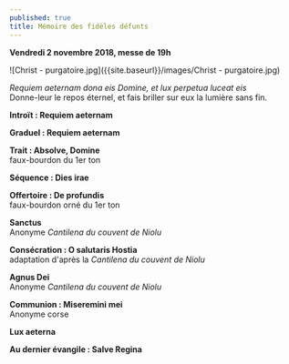 ```yaml
---
published: true
title: Mémoire des fidèles défunts
---
```

**Vendredi 2 novembre 2018, messe de 19h**  

![Christ - purgatoire.jpg]({{site.baseurl}}/images/Christ - purgatoire.jpg)

*Requiem aeternam dona eis Domine, et lux perpetua luceat eis*  
Donne-leur le repos éternel, et fais briller sur eux la lumière sans fin.

**Introït : Requiem aeternam**  

**Graduel : Requiem aeternam**

**Trait : Absolve, Domine**  
faux-bourdon du 1er ton

**Séquence : Dies irae**  

**Offertoire : De profundis**  
faux-bourdon orné du 1er ton

**Sanctus**  
Anonyme *Cantilena du couvent de Niolu*

**Consécration : O salutaris Hostia**  
adaptation d'après la *Cantilena du couvent de Niolu*

**Agnus Dei**  
Anonyme *Cantilena du couvent de Niolu*

**Communion : Miseremini mei**  
Anonyme corse

**Lux aeterna**

**Au dernier évangile : Salve Regina**
